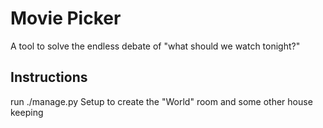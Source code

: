 # Movie Picker
A tool to solve the endless debate of "what should we watch tonight?"

## Instructions
run ./manage.py Setup to create the "World" room and some other house keeping
